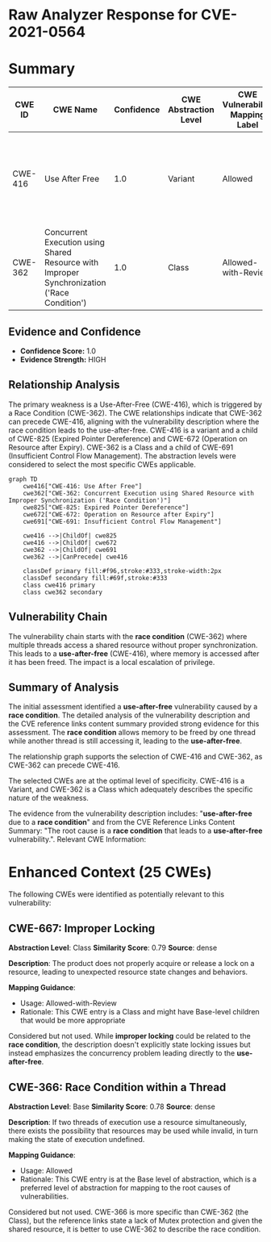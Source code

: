 # Raw Analyzer Response for CVE-2021-0564

# Summary
| CWE ID | CWE Name | Confidence | CWE Abstraction Level | CWE Vulnerability Mapping Label | CWE-Vulnerability Mapping Notes |
|---|---|---|---|---|---|
| CWE-416 | Use After Free | 1.0 | Variant | Allowed | Primary CWE. The vulnerability description clearly states "**use-after-free** due to a **race condition**" |
| CWE-362 | Concurrent Execution using Shared Resource with Improper Synchronization ('Race Condition') | 1.0 | Class | Allowed-with-Review | Secondary CWE. The vulnerability description clearly indicates a **race condition**.  |

## Evidence and Confidence

*   **Confidence Score:** 1.0
*   **Evidence Strength:** HIGH

## Relationship Analysis
The primary weakness is a Use-After-Free (CWE-416), which is triggered by a Race Condition (CWE-362). The CWE relationships indicate that CWE-362 can precede CWE-416, aligning with the vulnerability description where the race condition leads to the use-after-free. CWE-416 is a variant and a child of CWE-825 (Expired Pointer Dereference) and CWE-672 (Operation on Resource after Expiry). CWE-362 is a Class and a child of CWE-691 (Insufficient Control Flow Management). The abstraction levels were considered to select the most specific CWEs applicable.

```mermaid
graph TD
    cwe416["CWE-416: Use After Free"]
    cwe362["CWE-362: Concurrent Execution using Shared Resource with Improper Synchronization ('Race Condition')"]
    cwe825["CWE-825: Expired Pointer Dereference"]
    cwe672["CWE-672: Operation on Resource after Expiry"]
    cwe691["CWE-691: Insufficient Control Flow Management"]

    cwe416 -->|ChildOf| cwe825
    cwe416 -->|ChildOf| cwe672
    cwe362 -->|ChildOf| cwe691
    cwe362 -->|CanPrecede| cwe416

    classDef primary fill:#f96,stroke:#333,stroke-width:2px
    classDef secondary fill:#69f,stroke:#333
    class cwe416 primary
    class cwe362 secondary
```

## Vulnerability Chain
The vulnerability chain starts with the **race condition** (CWE-362) where multiple threads access a shared resource without proper synchronization. This leads to a **use-after-free** (CWE-416), where memory is accessed after it has been freed. The impact is a local escalation of privilege.

## Summary of Analysis
The initial assessment identified a **use-after-free** vulnerability caused by a **race condition**. The detailed analysis of the vulnerability description and the CVE reference links content summary provided strong evidence for this assessment. The **race condition** allows memory to be freed by one thread while another thread is still accessing it, leading to the **use-after-free**.

The relationship graph supports the selection of CWE-416 and CWE-362, as CWE-362 can precede CWE-416.

The selected CWEs are at the optimal level of specificity. CWE-416 is a Variant, and CWE-362 is a Class which adequately describes the specific nature of the weakness.

The evidence from the vulnerability description includes: "**use-after-free** due to a **race condition**" and from the CVE Reference Links Content Summary: "The root cause is a **race condition** that leads to a **use-after-free** vulnerability.".
Relevant CWE Information:

# Enhanced Context (25 CWEs)
The following CWEs were identified as potentially relevant to this vulnerability:

## CWE-667: Improper Locking
**Abstraction Level**: Class
**Similarity Score**: 0.79
**Source**: dense

**Description**:
The product does not properly acquire or release a lock on a resource, leading to unexpected resource state changes and behaviors.

**Mapping Guidance**:
- Usage: Allowed-with-Review
- Rationale: This CWE entry is a Class and might have Base-level children that would be more appropriate

Considered but not used. While **improper locking** could be related to the **race condition**, the description doesn't explicitly state locking issues but instead emphasizes the concurrency problem leading directly to the **use-after-free**.

## CWE-366: Race Condition within a Thread
**Abstraction Level**: Base
**Similarity Score**: 0.78
**Source**: dense

**Description**:
If two threads of execution use a resource simultaneously, there exists the possibility that resources may be used while invalid, in turn making the state of execution undefined.

**Mapping Guidance**:
- Usage: Allowed
- Rationale: This CWE entry is at the Base level of abstraction, which is a preferred level of abstraction for mapping to the root causes of vulnerabilities.

Considered but not used. CWE-366 is more specific than CWE-362 (the Class), but the reference links state a lack of Mutex protection and given the shared resource, it is better to use CWE-362 to describe the race condition.